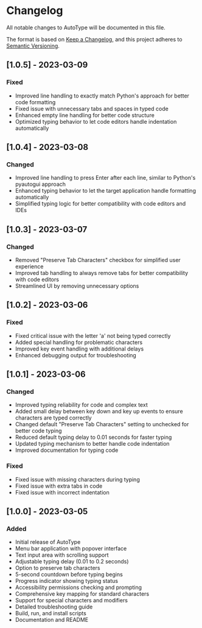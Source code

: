 # Changelog

All notable changes to AutoType will be documented in this file.

The format is based on [Keep a Changelog](https://keepachangelog.com/en/1.0.0/),
and this project adheres to [Semantic Versioning](https://semver.org/spec/v2.0.0.html).

## [1.0.5] - 2023-03-09

### Fixed
- Improved line handling to exactly match Python's approach for better code formatting
- Fixed issue with unnecessary tabs and spaces in typed code
- Enhanced empty line handling for better code structure
- Optimized typing behavior to let code editors handle indentation automatically

## [1.0.4] - 2023-03-08

### Changed
- Improved line handling to press Enter after each line, similar to Python's pyautogui approach
- Enhanced typing behavior to let the target application handle formatting automatically
- Simplified typing logic for better compatibility with code editors and IDEs

## [1.0.3] - 2023-03-07

### Changed
- Removed "Preserve Tab Characters" checkbox for simplified user experience
- Improved tab handling to always remove tabs for better compatibility with code editors
- Streamlined UI by removing unnecessary options

## [1.0.2] - 2023-03-06

### Fixed
- Fixed critical issue with the letter 'a' not being typed correctly
- Added special handling for problematic characters
- Improved key event handling with additional delays
- Enhanced debugging output for troubleshooting

## [1.0.1] - 2023-03-06

### Changed
- Improved typing reliability for code and complex text
- Added small delay between key down and key up events to ensure characters are typed correctly
- Changed default "Preserve Tab Characters" setting to unchecked for better code typing
- Reduced default typing delay to 0.01 seconds for faster typing
- Updated typing mechanism to better handle code indentation
- Improved documentation for typing code

### Fixed
- Fixed issue with missing characters during typing
- Fixed issue with extra tabs in code
- Fixed issue with incorrect indentation

## [1.0.0] - 2023-03-05

### Added
- Initial release of AutoType
- Menu bar application with popover interface
- Text input area with scrolling support
- Adjustable typing delay (0.01 to 0.2 seconds)
- Option to preserve tab characters
- 5-second countdown before typing begins
- Progress indicator showing typing status
- Accessibility permissions checking and prompting
- Comprehensive key mapping for standard characters
- Support for special characters and modifiers
- Detailed troubleshooting guide
- Build, run, and install scripts
- Documentation and README 